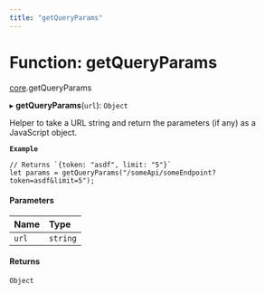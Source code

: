 ```yaml
---
title: "getQueryParams"
---
```

# Function: getQueryParams

[core](../modules/core.md).getQueryParams

▸ **getQueryParams**(`url`): `Object`

Helper to take a URL string and return the parameters (if any) as a JavaScript object.

**`Example`**
```
// Returns `{token: "asdf", limit: "5"}`
let params = getQueryParams("/someApi/someEndpoint?token=asdf&limit=5");
```

#### Parameters

| Name | Type |
| :------ | :------ |
| `url` | `string` |

#### Returns

`Object`
